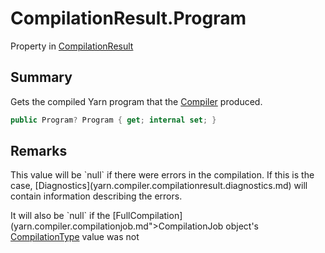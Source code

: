 # CompilationResult.Program

Property in [CompilationResult](/docs/api/csharp/yarn.compiler.compilationresult.md)

## Summary


Gets the compiled Yarn program that the  [Compiler](yarn.compiler.compiler.md) 
produced.


```csharp
public Program? Program { get; internal set; }
```

## Remarks

<p>This value will be `null` if there were errors
in the compilation. If this is the case, [Diagnostics](yarn.compiler.compilationresult.diagnostics.md)
will contain information describing the errors.</p> <p>
It will also be `null` if the [FullCompilation](yarn.compiler.compilationjob.md">CompilationJob</a> object's <a href="yarn.compiler.compilationjob.compilationtype.md">CompilationType</a> value was not <a href="yarn.compiler.compilationjob.type.fullcompilation.md).
</p>

